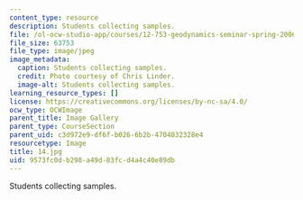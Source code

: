 ```yaml
---
content_type: resource
description: Students collecting samples.
file: /ol-ocw-studio-app/courses/12-753-geodynamics-seminar-spring-2006/9573fc0db298a49d83fcd4a4c40e89db_14.jpg
file_size: 63753
file_type: image/jpeg
image_metadata:
  caption: Students collecting samples.
  credit: Photo courtesy of Chris Linder.
  image-alt: Students collecting samples.
learning_resource_types: []
license: https://creativecommons.org/licenses/by-nc-sa/4.0/
ocw_type: OCWImage
parent_title: Image Gallery
parent_type: CourseSection
parent_uid: c3d972e9-df6f-b026-6b2b-4704032328e4
resourcetype: Image
title: 14.jpg
uid: 9573fc0d-b298-a49d-83fc-d4a4c40e89db
---
```

Students collecting samples.